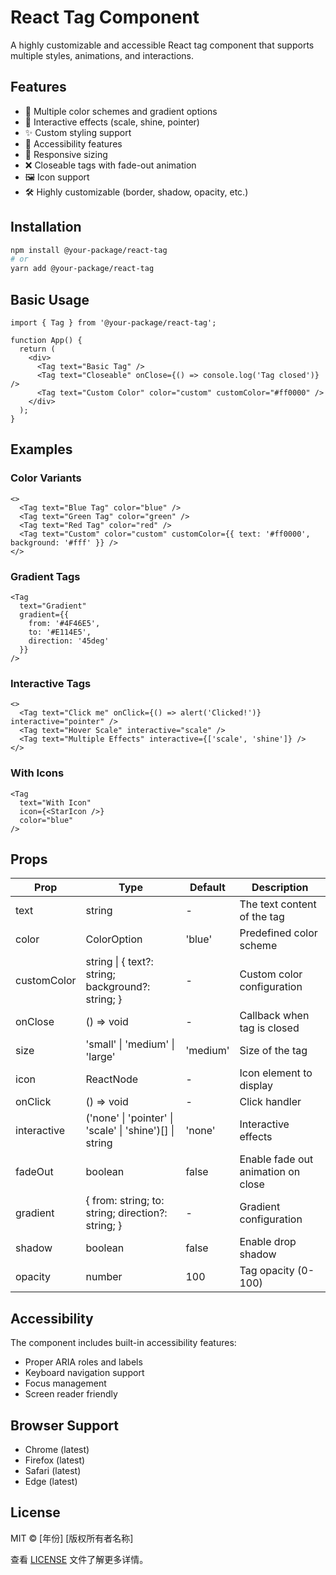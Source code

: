 # React Tag Component

A highly customizable and accessible React tag component that supports multiple styles, animations, and interactions.

## Features

- 🎨 Multiple color schemes and gradient options
- 🔄 Interactive effects (scale, shine, pointer)
- ✨ Custom styling support
- 🎯 Accessibility features
- 📱 Responsive sizing
- ❌ Closeable tags with fade-out animation
- 🖼️ Icon support
- 🛠️ Highly customizable (border, shadow, opacity, etc.)

## Installation

```bash
npm install @your-package/react-tag
# or
yarn add @your-package/react-tag
```

## Basic Usage

```tsx
import { Tag } from '@your-package/react-tag';

function App() {
  return (
    <div>
      <Tag text="Basic Tag" />
      <Tag text="Closeable" onClose={() => console.log('Tag closed')} />
      <Tag text="Custom Color" color="custom" customColor="#ff0000" />
    </div>
  );
}
```

## Examples

### Color Variants

```tsx
<>
  <Tag text="Blue Tag" color="blue" />
  <Tag text="Green Tag" color="green" />
  <Tag text="Red Tag" color="red" />
  <Tag text="Custom" color="custom" customColor={{ text: '#ff0000', background: '#fff' }} />
</>
```

### Gradient Tags

```tsx
<Tag 
  text="Gradient" 
  gradient={{
    from: '#4F46E5',
    to: '#E114E5',
    direction: '45deg'
  }}
/>
```

### Interactive Tags

```tsx
<>
  <Tag text="Click me" onClick={() => alert('Clicked!')} interactive="pointer" />
  <Tag text="Hover Scale" interactive="scale" />
  <Tag text="Multiple Effects" interactive={['scale', 'shine']} />
</>
```

### With Icons

```tsx
<Tag 
  text="With Icon"
  icon={<StarIcon />}
  color="blue"
/>
```

## Props

| Prop | Type | Default | Description |
|------|------|---------|-------------|
| text | string | - | The text content of the tag |
| color | ColorOption | 'blue' | Predefined color scheme |
| customColor | string \| { text?: string; background?: string; } | - | Custom color configuration |
| onClose | () => void | - | Callback when tag is closed |
| size | 'small' \| 'medium' \| 'large' | 'medium' | Size of the tag |
| icon | ReactNode | - | Icon element to display |
| onClick | () => void | - | Click handler |
| interactive | ('none' \| 'pointer' \| 'scale' \| 'shine')[] \| string | 'none' | Interactive effects |
| fadeOut | boolean | false | Enable fade out animation on close |
| gradient | { from: string; to: string; direction?: string; } | - | Gradient configuration |
| shadow | boolean | false | Enable drop shadow |
| opacity | number | 100 | Tag opacity (0-100) |

## Accessibility

The component includes built-in accessibility features:
- Proper ARIA roles and labels
- Keyboard navigation support
- Focus management
- Screen reader friendly

## Browser Support

- Chrome (latest)
- Firefox (latest)
- Safari (latest)
- Edge (latest)

## License

MIT © [年份] [版权所有者名称]

查看 [LICENSE](./LICENSE) 文件了解更多详情。
